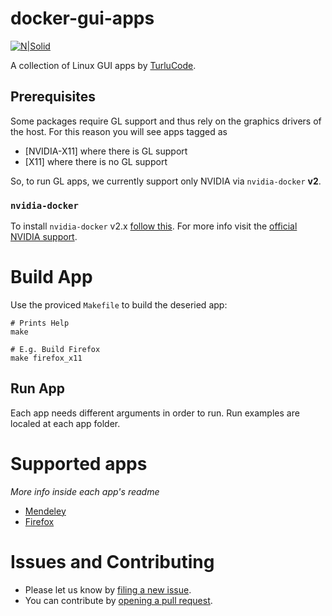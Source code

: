 # docker-gui-apps
[![N|Solid](http://turlucode.com/wp-content/uploads/2017/10/turlucode_.png)](http://turlucode.com/)

A collection of Linux GUI apps by [TurluCode](http://turlucode.com).

## Prerequisites

Some packages require GL support and thus rely on the graphics drivers of the host. For this reason you will see apps tagged as
 - [NVIDIA-X11] where there is GL support
 - [X11] where there is no GL support

 So, to run GL apps, we currently support only NVIDIA via `nvidia-docker` __v2__.

### `nvidia-docker`

To install `nvidia-docker` v2.x [follow this](https://github.com/turlucode/ros-docker-gui#nvidia-graphics-card). For more info visit the [official NVIDIA support](https://github.com/NVIDIA/nvidia-docker).

# Build App

Use the proviced `Makefile` to build the deseried app:
````
# Prints Help
make

# E.g. Build Firefox
make firefox_x11
````

## Run App

Each app needs different arguments in order to run. Run examples are localed at each app folder.

# Supported apps

_More info inside each app's readme_

- [Mendeley](https://github.com/turlucode/docker-gui-apps/tree/master/mendeley)
- [Firefox](https://github.com/turlucode/docker-gui-apps/tree/master/firefox)

# Issues and Contributing
  - Please let us know by [filing a new 
issue](https://github.com/turlucode/ros-docker-gui/issues/new).
  - You can contribute by [opening a pull 
request](https://github.com/turlucode/ros-docker-gui/compare).

